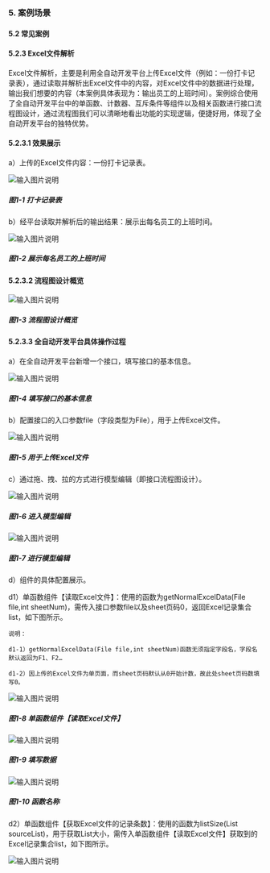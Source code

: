 ### 5. 案例场景

#### 5.2 常见案例

#### 5.2.3 Excel文件解析

Excel文件解析，主要是利用全自动开发平台上传Excel文件（例如：一份打卡记录表），通过读取并解析出Excel文件中的内容，对Excel文件中的数据进行处理，输出我们想要的内容（本案例具体表现为：输出员工的上班时间）。案例综合使用了全自动开发平台中的单函数、计数器、互斥条件等组件以及相关函数进行接口流程图设计，通过流程图我们可以清晰地看出功能的实现逻辑，便捷好用，体现了全自动开发平台的独特优势。

#### 5.2.3.1 效果展示

a）上传的Excel文件内容：一份打卡记录表。

![输入图片说明](../../../../images/SoFlu%EF%BC%88%E5%90%8E%E7%AB%AF%EF%BC%89%E5%BC%80%E5%8F%91%E5%B9%B3%E5%8F%B0/1.%20%E6%9C%80%E6%96%B0%E7%89%88%E6%9C%AC%20-%20%E6%9B%B4%E6%96%B0%E6%97%A5%E6%9C%9F%20-%202022.10.08/5.%20%E6%A1%88%E4%BE%8B%E5%9C%BA%E6%99%AF/2.%20%E5%B8%B8%E8%A7%81%E6%A1%88%E4%BE%8B/3.%20Excel%E6%96%87%E4%BB%B6%E8%A7%A3%E6%9E%90/image.png)

##### 图1-1 打卡记录表

b）经平台读取并解析后的输出结果：展示出每名员工的上班时间。

![输入图片说明](../../../../images/SoFlu%EF%BC%88%E5%90%8E%E7%AB%AF%EF%BC%89%E5%BC%80%E5%8F%91%E5%B9%B3%E5%8F%B0/1.%20%E6%9C%80%E6%96%B0%E7%89%88%E6%9C%AC%20-%20%E6%9B%B4%E6%96%B0%E6%97%A5%E6%9C%9F%20-%202022.10.08/5.%20%E6%A1%88%E4%BE%8B%E5%9C%BA%E6%99%AF/2.%20%E5%B8%B8%E8%A7%81%E6%A1%88%E4%BE%8B/3.%20Excel%E6%96%87%E4%BB%B6%E8%A7%A3%E6%9E%90/1-2.png)

##### 图1-2 展示每名员工的上班时间

#### 5.2.3.2 流程图设计概览

![输入图片说明](../../../../images/SoFlu%EF%BC%88%E5%90%8E%E7%AB%AF%EF%BC%89%E5%BC%80%E5%8F%91%E5%B9%B3%E5%8F%B0/1.%20%E6%9C%80%E6%96%B0%E7%89%88%E6%9C%AC%20-%20%E6%9B%B4%E6%96%B0%E6%97%A5%E6%9C%9F%20-%202022.10.08/5.%20%E6%A1%88%E4%BE%8B%E5%9C%BA%E6%99%AF/2.%20%E5%B8%B8%E8%A7%81%E6%A1%88%E4%BE%8B/3.%20Excel%E6%96%87%E4%BB%B6%E8%A7%A3%E6%9E%90/1-3.png)

##### 图1-3 流程图设计概览

#### 5.2.3.3 全自动开发平台具体操作过程

a）在全自动开发平台新增一个接口，填写接口的基本信息。

![输入图片说明](../../../../images/SoFlu%EF%BC%88%E5%90%8E%E7%AB%AF%EF%BC%89%E5%BC%80%E5%8F%91%E5%B9%B3%E5%8F%B0/1.%20%E6%9C%80%E6%96%B0%E7%89%88%E6%9C%AC%20-%20%E6%9B%B4%E6%96%B0%E6%97%A5%E6%9C%9F%20-%202022.10.08/5.%20%E6%A1%88%E4%BE%8B%E5%9C%BA%E6%99%AF/2.%20%E5%B8%B8%E8%A7%81%E6%A1%88%E4%BE%8B/3.%20Excel%E6%96%87%E4%BB%B6%E8%A7%A3%E6%9E%90/1-4.png)

##### 图1-4 填写接口的基本信息

b）配置接口的入口参数file（字段类型为File），用于上传Excel文件。

![输入图片说明](../../../../images/SoFlu%EF%BC%88%E5%90%8E%E7%AB%AF%EF%BC%89%E5%BC%80%E5%8F%91%E5%B9%B3%E5%8F%B0/1.%20%E6%9C%80%E6%96%B0%E7%89%88%E6%9C%AC%20-%20%E6%9B%B4%E6%96%B0%E6%97%A5%E6%9C%9F%20-%202022.10.08/5.%20%E6%A1%88%E4%BE%8B%E5%9C%BA%E6%99%AF/2.%20%E5%B8%B8%E8%A7%81%E6%A1%88%E4%BE%8B/3.%20Excel%E6%96%87%E4%BB%B6%E8%A7%A3%E6%9E%90/1-5.png)

##### 图1-5 用于上传Excel文件

c）通过拖、拽、拉的方式进行模型编辑（即接口流程图设计）。

![输入图片说明](../../../../images/SoFlu%EF%BC%88%E5%90%8E%E7%AB%AF%EF%BC%89%E5%BC%80%E5%8F%91%E5%B9%B3%E5%8F%B0/1.%20%E6%9C%80%E6%96%B0%E7%89%88%E6%9C%AC%20-%20%E6%9B%B4%E6%96%B0%E6%97%A5%E6%9C%9F%20-%202022.10.08/5.%20%E6%A1%88%E4%BE%8B%E5%9C%BA%E6%99%AF/2.%20%E5%B8%B8%E8%A7%81%E6%A1%88%E4%BE%8B/3.%20Excel%E6%96%87%E4%BB%B6%E8%A7%A3%E6%9E%90/1-6.png)

##### 图1-6 进入模型编辑

![输入图片说明](../../../../images/SoFlu%EF%BC%88%E5%90%8E%E7%AB%AF%EF%BC%89%E5%BC%80%E5%8F%91%E5%B9%B3%E5%8F%B0/1.%20%E6%9C%80%E6%96%B0%E7%89%88%E6%9C%AC%20-%20%E6%9B%B4%E6%96%B0%E6%97%A5%E6%9C%9F%20-%202022.10.08/5.%20%E6%A1%88%E4%BE%8B%E5%9C%BA%E6%99%AF/2.%20%E5%B8%B8%E8%A7%81%E6%A1%88%E4%BE%8B/3.%20Excel%E6%96%87%E4%BB%B6%E8%A7%A3%E6%9E%90/1-7.png)

##### 图1-7 进行模型编辑

d）组件的具体配置展示。

d1）单函数组件【读取Excel文件】：使用的函数为getNormalExcelData(File file,int sheetNum)，需传入接口参数file以及sheet页码0，返回Excel记录集合list，如下图所示。

```
说明：

d1-1）getNormalExcelData(File file,int sheetNum)函数无须指定字段名，字段名默认返回为F1、F2…

d1-2）因上传的Excel文件为单页面，而sheet页码默认从0开始计数，故此处sheet页码数填写0。
```

![输入图片说明](../../../../images/SoFlu%EF%BC%88%E5%90%8E%E7%AB%AF%EF%BC%89%E5%BC%80%E5%8F%91%E5%B9%B3%E5%8F%B0/1.%20%E6%9C%80%E6%96%B0%E7%89%88%E6%9C%AC%20-%20%E6%9B%B4%E6%96%B0%E6%97%A5%E6%9C%9F%20-%202022.10.08/5.%20%E6%A1%88%E4%BE%8B%E5%9C%BA%E6%99%AF/2.%20%E5%B8%B8%E8%A7%81%E6%A1%88%E4%BE%8B/3.%20Excel%E6%96%87%E4%BB%B6%E8%A7%A3%E6%9E%90/1-8.png)

##### 图1-8 单函数组件【读取Excel文件】

![输入图片说明](../../../../images/SoFlu%EF%BC%88%E5%90%8E%E7%AB%AF%EF%BC%89%E5%BC%80%E5%8F%91%E5%B9%B3%E5%8F%B0/1.%20%E6%9C%80%E6%96%B0%E7%89%88%E6%9C%AC%20-%20%E6%9B%B4%E6%96%B0%E6%97%A5%E6%9C%9F%20-%202022.10.08/5.%20%E6%A1%88%E4%BE%8B%E5%9C%BA%E6%99%AF/2.%20%E5%B8%B8%E8%A7%81%E6%A1%88%E4%BE%8B/3.%20Excel%E6%96%87%E4%BB%B6%E8%A7%A3%E6%9E%90/1-9.png)

##### 图1-9 填写数据

![输入图片说明](../../../../images/SoFlu%EF%BC%88%E5%90%8E%E7%AB%AF%EF%BC%89%E5%BC%80%E5%8F%91%E5%B9%B3%E5%8F%B0/1.%20%E6%9C%80%E6%96%B0%E7%89%88%E6%9C%AC%20-%20%E6%9B%B4%E6%96%B0%E6%97%A5%E6%9C%9F%20-%202022.10.08/5.%20%E6%A1%88%E4%BE%8B%E5%9C%BA%E6%99%AF/2.%20%E5%B8%B8%E8%A7%81%E6%A1%88%E4%BE%8B/3.%20Excel%E6%96%87%E4%BB%B6%E8%A7%A3%E6%9E%90/1-10.png)

##### 图1-10 函数名称

d2）单函数组件【获取Excel文件的记录条数】：使用的函数为listSize(List sourceList)，用于获取List大小，需传入单函数组件【读取Excel文件】获取到的Excel记录集合list，如下图所示。

![输入图片说明](../../../../images/SoFlu%EF%BC%88%E5%90%8E%E7%AB%AF%EF%BC%89%E5%BC%80%E5%8F%91%E5%B9%B3%E5%8F%B0/1.%20%E6%9C%80%E6%96%B0%E7%89%88%E6%9C%AC%20-%20%E6%9B%B4%E6%96%B0%E6%97%A5%E6%9C%9F%20-%202022.10.08/5.%20%E6%A1%88%E4%BE%8B%E5%9C%BA%E6%99%AF/2.%20%E5%B8%B8%E8%A7%81%E6%A1%88%E4%BE%8B/3.%20Excel%E6%96%87%E4%BB%B6%E8%A7%A3%E6%9E%90/1-11.png)
